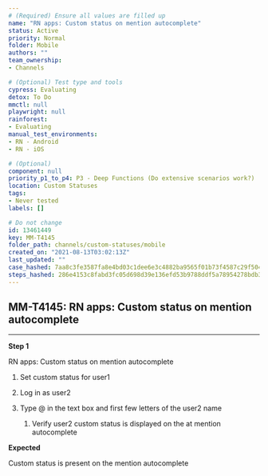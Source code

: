 ```yaml
---
# (Required) Ensure all values are filled up
name: "RN apps: Custom status on mention autocomplete"
status: Active
priority: Normal
folder: Mobile
authors: ""
team_ownership: 
- Channels

# (Optional) Test type and tools
cypress: Evaluating
detox: To Do
mmctl: null
playwright: null
rainforest: 
- Evaluating
manual_test_environments: 
- RN - Android
- RN - iOS

# (Optional)
component: null
priority_p1_to_p4: P3 - Deep Functions (Do extensive scenarios work?)
location: Custom Statuses
tags: 
- Never tested
labels: []

# Do not change
id: 13461449
key: MM-T4145
folder_path: channels/custom-statuses/mobile
created_on: "2021-08-13T03:02:13Z"
last_updated: ""
case_hashed: 7aa8c3fe3587fa8e4bd03c1dee6e3c4882ba9565f01b73f4587c29f50400895d73880ff1a7f3025e355d77bdb77e52ca
steps_hashed: 286e4153c8fabd3fc05d698d39e136efd53b9788ddf5a78954278bdb39b5079e66c965bc0ead685488d6b1cc84c9a6dd
---
```


## MM-T4145: RN apps: Custom status on mention autocomplete

---

**Step 1**

RN apps: Custom status on mention autocomplete

1. Set custom status for user1

2. Log in as user2

3. Type @ in the text box and first few letters of the user2 name

   1. Verify user2 custom status is displayed on the at mention autocomplete

**Expected**

Custom status is present on the mention autocomplete
